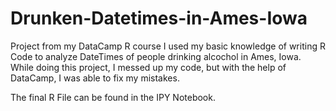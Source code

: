 # Drunken-Datetimes-in-Ames-Iowa
Project from my DataCamp R course
I used my basic knowledge of writing R Code to analyze DateTimes of people drinking alcochol in Ames, Iowa.
While doing this project, I messed up my code, but with the help of DataCamp, I was able to fix my mistakes.

The final R File can be found in the IPY Notebook. 
